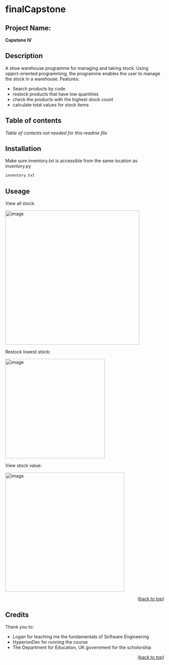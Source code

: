 # finalCapstone
## Project Name:
**Capstone IV**
## Description
A shoe warehouse programme for managing and taking stock. Using opject-oriented programming, the programme enables the user to manage
the stock in a warehouse.
Features:
* Search products by code
* restock products that have low quantities
* check the products with the highest stock count
* calculate total values for stock items
## Table of contents
*Table of contents not needed for this readme file*
## Installation
Make sure inventory.txt is accessible from the same location as inventory.py
   ```sh
   inventory.txt
   ```
## Useage
View all stock:

<img width="425" alt="image" src="https://user-images.githubusercontent.com/122363566/213680740-67e28d4b-6f65-4fe2-a3c0-1618e0dd086a.png">

Restock lowest stock:

<img width="315" alt="image" src="https://user-images.githubusercontent.com/122363566/213680433-77f94897-027f-4f43-8287-034212e6453f.png">

View stock value:

<img width="377" alt="image" src="https://user-images.githubusercontent.com/122363566/213680042-30dde1c2-a12e-49ef-ba16-eadf789538ce.png">

<p align="right">(<a href="#readme-top">back to top</a>)</p>

## Credits
Thank you to:
* Logan for teaching me the fundamentals of Software Engineering
* HyperionDev for running the course
* The Department for Education, UK government for the scholorship

<p align="right">(<a href="#readme-top">back to top</a>)</p>
